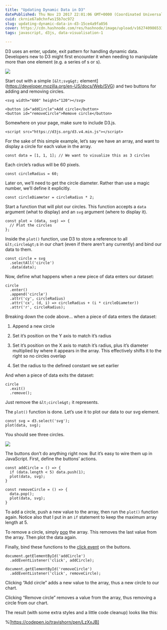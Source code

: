 ```yaml
---
title: "Updating Dynamic Data in D3"
datePublished: Thu Nov 23 2017 22:01:06 GMT+0000 (Coordinated Universal Time)
cuid: ckrnie67a0chnfws15b7oc972
slug: updating-dynamic-data-in-d3-15ce4a9fa856
cover: https://cdn.hashnode.com/res/hashnode/image/upload/v1627409865336/trfwnInZy.jpeg
tags: javascript, d3js, data-visualisation-1

---
```



D3 uses an enter, update, exit pattern for handling dynamic data. Developers new to D3 might first encounter it when needing to manipulate more than one element (e.g. a series of <rect>s or <circle>s).

![](https://cdn.hashnode.com/res/hashnode/image/upload/v1627409861828/M5hatTuzl.jpeg)

Start out with a simple `[&lt;svg&gt;` element](https://developer.mozilla.org/en-US/docs/Web/SVG) and two buttons for adding and removing circles.

```
<svg width="600" height="120"></svg>

<button id="addCircle">Add circle</button>
<button id="removeCircle">Remove circle</button>
```


Somewhere on your page, make sure to include D3.js.

```
<script src="https://d3js.org/d3.v4.min.js"></script>
```


For the sake of this simple example, let’s say we have an array, and want to display a circle for each value in the array.

```
const data = [1, 1, 1]; // We want to visualize this as 3 circles
```


Each circle’s radius will be 60 pixels.

```
const circleRadius = 60;
```


Later on, we’ll need to get the circle diameter. Rather than use a magic number, we’ll define it explicitly.

```
const circleDiameter = circleRadius * 2;
```


Start a function that will plot our circles. This function accepts a `data` argument (what to display) and an `svg` argument (where to display it).

```
const plot = (data, svg) => {
  // Plot the circles
};
```


Inside the `plot()` function, use D3 to store a reference to all `&lt;circle&gt;`s in our chart (even if there aren’t any currently) and bind our data to them.

```
const circle = svg
  .selectAll('circle')
  .data(data);
```


Now, define what happens when a new piece of data enters our dataset:

```
circle
  .enter()
  .append('circle')
  .attr('cy', circleRadius)
  .attr('cx', (d, i) => circleRadius + (i * circleDiameter))
  .attr('r', circleRadius);
```


Breaking down the code above… when a piece of data enters the dataset:

1. Append a new circle

1. Set it’s position on the Y axis to match it’s radius

1. Set it’s position on the X axis to match it’s radius, plus it’s diameter multiplied by where it appears in the array. This effectively shifts it to the right so no circles overlap

1. Set the radius to the defined constant we set earlier

And when a piece of data exits the dataset:

```
circle
  .exit()
  .remove();
```


Just remove the `&lt;circle&gt;` it represents.

The `plot()` function is done. Let’s use it to plot our data to our svg element.

```
const svg = d3.select('svg');
plot(data, svg);
```


You should see three circles.

![](https://cdn.hashnode.com/res/hashnode/image/upload/v1627409863752/42hmx6eiD.jpeg)

The buttons don’t do anything right now. But it’s easy to wire them up in JavaScript. First, define the buttons’ actions.

```
const addCircle = () => {
  if (data.length < 5) data.push(1);
  plot(data, svg);
}

const removeCircle = () => {
  data.pop();
  plot(data, svg);
}
```


To add a circle, push a new value to the array, then run the `plot()` function again. Notice also that I put in an `if` statement to keep the maximum array length at 5.

To remove a circle, simply [pop](https://developer.mozilla.org/en-US/docs/Web/JavaScript/Reference/Global_Objects/Array/pop) the array. This removes the last value from the array. Then plot the data again.

Finally, bind these functions to the [click event](https://developer.mozilla.org/en-US/docs/Web/Events/click) on the buttons.

```
document.getElementById('addCircle')
  .addEventListener('click', addCircle);

document.getElementById('removeCircle')
  .addEventListener('click', removeCircle);
```


Clicking “Add circle” adds a new value to the array, thus a new circle to our chart.

Clicking “Remove circle” removes a value from the array, thus removing a circle from our chart.

The result (with some extra styles and a little code cleanup) looks like this:

%[https://codepen.io/travishorn/pen/LzXxJB]
